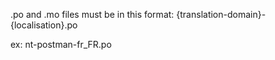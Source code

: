 .po and .mo files must be in this format:
{translation-domain}-{localisation}.po

ex:
nt-postman-fr_FR.po
